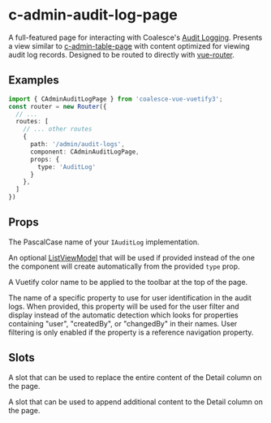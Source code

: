 # c-admin-audit-log-page

<!-- MARKER:summary -->
    
A full-featured page for interacting with Coalesce's [Audit Logging](/topics/audit-logging.md). Presents a view similar to [c-admin-table-page](/stacks/vue/coalesce-vue-vuetify/components/c-admin-table-page.md) with content optimized for viewing audit log records. Designed to be routed to directly with [vue-router](https://router.vuejs.org/).

<!-- MARKER:summary-end -->

## Examples

``` ts
import { CAdminAuditLogPage } from 'coalesce-vue-vuetify3';
const router = new Router({
  // ...
  routes: [
    // ... other routes
    {
      path: '/admin/audit-logs',
      component: CAdminAuditLogPage,
      props: {
        type: 'AuditLog'
      }
    },
  ]
})
```

## Props

<Prop def="type: string" lang="ts" />

The PascalCase name of your `IAuditLog` implementation.

<Prop def="list?: ListViewModel" lang="ts" />

An optional [ListViewModel](/stacks/vue/layers/viewmodels.md) that will be used if provided instead of the one the component will create automatically from the provided `type` prop.

<Prop def="color: string = 'primary'" lang="ts" />

A Vuetify color name to be applied to the toolbar at the top of the page.

<Prop def="userProp?: string" lang="ts" />

The name of a specific property to use for user identification in the audit logs. When provided, this property will be used for the user filter and display instead of the automatic detection which looks for properties containing "user", "createdBy", or "changedBy" in their names. User filtering is only enabled if the property is a reference navigation property.


## Slots

<Prop def="row-detail: { item: AuditLogViewModel }" lang="ts" />

A slot that can be used to replace the entire content of the Detail column on the page.

<Prop def="row-detail-append: { item: AuditLogViewModel }" lang="ts" />

A slot that can be used to append additional content to the Detail column on the page.